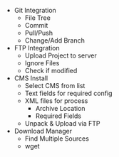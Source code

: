 * Git Integration
	* File Tree
	* Commit
	* Pull/Push
	* Change/Add Branch
* FTP Integration
	* Upload Project to server
	* Ignore Files
	* Check if modified
* CMS Install
	* Select CMS from list
	* Text fields for required config
	* XML files for process
		* Archive Location
		* Required Fields
	* Unpack & Upload via FTP
* Download Manager
	* Find Multiple Sources
	* wget
